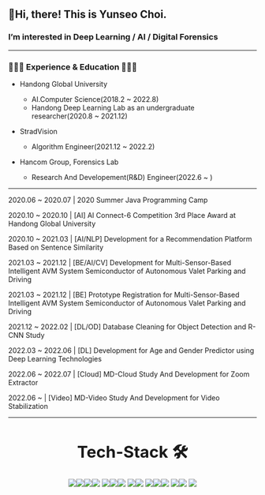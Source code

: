 ## 👋Hi, there! This is Yunseo Choi.


### I’m interested in Deep Learning / AI / Digital Forensics

---
### **👩🏻‍💻 Experience & Education 👩🏻‍💻**

- Handong Global University
    - AI.Computer Science(2018.2 ~ 2022.8)
    - Handong Deep Learning Lab as an undergraduate researcher(2020.8 ~ 2021.12)


    
- StradVision
    - Algorithm Engineer(2021.12 ~ 2022.2)


    
- Hancom Group, Forensics Lab
    - Research And Developement(R&D) Engineer(2022.6 ~ )

    
---

2020.06 ~ 2020.07 | 2020 Summer Java Programming Camp

2020.10 ~ 2020.10 | [AI] AI Connect-6 Competition 3rd Place Award at Handong Global University

2020.10 ~ 2021.03 | [AI/NLP] Development for a Recommendation Platform Based on Sentence Similarity

2021.03 ~ 2021.12 |  [BE/AI/CV] Development for Multi-Sensor-Based Intelligent AVM System Semiconductor of Autonomous Valet Parking and Driving

2021.03 ~ 2021.12 | [BE] Prototype Registration for Multi-Sensor-Based Intelligent AVM System Semiconductor of Autonomous Valet Parking and Driving

2021.12 ~ 2022.02 | [DL/OD] Database Cleaning for Object Detection and R-CNN Study

2022.03 ~ 2022.06 | [DL] Development for Age and Gender Predictor using Deep Learning Technologies

2022.06 ~ 2022.07 | [Cloud] MD-Cloud Study And Development for Zoom Extractor

2022.06  ~        | [Video] MD-Video Study And Development for Video Stabilization


---
### <div align=center><h1> Tech-Stack 🛠</h1></div>
<div align=center>
<img src="https://img.shields.io/badge/C-A8B9CC?style=flat&logo=Ct&logoColor=white"/><img src="https://img.shields.io/badge/C++-00599C?style=flat&logo=C++&logoColor=white"/><img src="https://img.shields.io/badge/C Sharp-239120?style=flat&logo=C Sharp&logoColor=white"/><img src="https://img.shields.io/badge/.NET-512BD4?style=flat&logo=.Net&logoColor=white"/>
<img src="https://img.shields.io/badge/Python-3776AB?style=flat&logo=Python&logoColor=white"/><img src="https://img.shields.io/badge/Pytorch-EE4C2C?style=flat&logo=Pytorch&logoColor=white"/><img src="https://img.shields.io/badge/Flask-000000?style=flat&logo=Flask&logoColor=white"/>    
<img src="https://img.shields.io/badge/MySQL-4479A1?style=flat&logo=MySQL&logoColor=white"/><img src="https://img.shields.io/badge/SQLite-003B57?style=flat&logo=SQLite&logoColor=white"/>    
<img src="https://img.shields.io/badge/JavaScript-F7DF1E?style=flat&logo=JavaScript&logoColor=white"/><img src="https://img.shields.io/badge/HTML5-E34F26?style=flat&logo=HTML5&logoColor=white"/><img src="https://img.shields.io/badge/CSS3-1572B6?style=flat&logo=CSS3&logoColor=white"/>
<img src="https://img.shields.io/badge/Arm-0091BD?style=flat&logo=Arm&logoColor=white"/><img src="https://img.shields.io/badge/Linux-FCC624?style=flat&logo=Linux&logoColor=white"/>
<img src="https://img.shields.io/badge/Github-181717?style=flat&logo=Github&logoColor=white"/>
